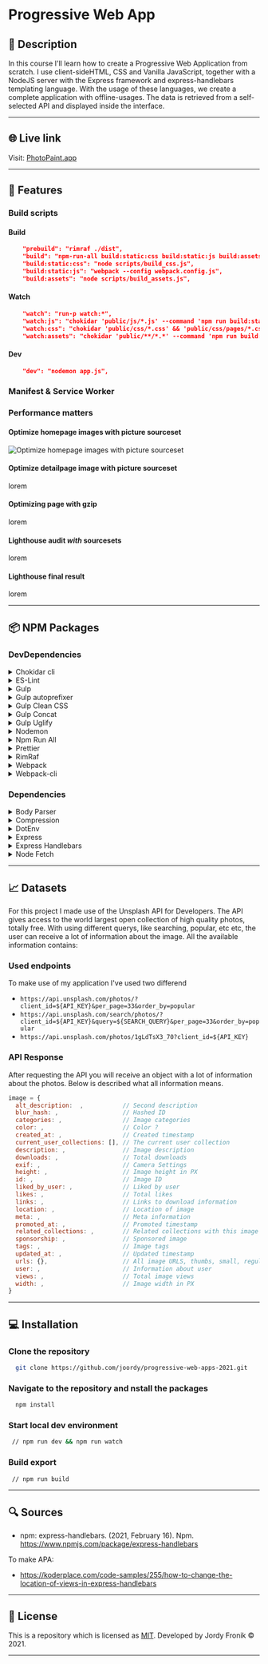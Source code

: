 # Progressive Web App

## 🔦 **Description**

In this course I'll learn how to create a Progressive Web Application from scratch. I use client-sideHTML, CSS and Vanilla JavaScript, together with a NodeJS server with the Express framework and express-handlebars templating language. With the usage of these languages, we create a complete application with offline-usages. The data is retrieved from a self-selected API and displayed inside the interface.

---

## 🌐 **Live link**

Visit: [PhotoPaint.app](https://photopaint.herokuapp.com/)

---

## 🚀 **Features**

### **Build scripts**

#### **Build**

```json
    "prebuild": "rimraf ./dist",
    "build": "npm-run-all build:static:css build:static:js build:assets",
    "build:static:css": "node scripts/build_css.js",
    "build:static:js": "webpack --config webpack.config.js",
    "build:assets": "node scripts/build_assets.js",
```

#### **Watch**

```json
    "watch": "run-p watch:*",
    "watch:js": "chokidar 'public/js/*.js' --command 'npm run build:static:js'",
    "watch:css": "chokidar 'public/css/*.css' && 'public/css/pages/*.css' --command 'npm run build:static:css'",
    "watch:assets": "chokidar 'public/**/*.*' --command 'npm run build:assets'"
```

#### **Dev**

```json
    "dev": "nodemon app.js",
```

### **Manifest & Service Worker**

### **Performance matters**

#### **Optimize homepage images with picture sourceset**

![Optimize homepage images with picture sourceset](https://user-images.githubusercontent.com/48051912/112610356-e2c93e00-8e1c-11eb-903f-f3c4edd8f68d.png)

#### **Optimize detailpage image with picture sourceset**

lorem

#### **Optimizing page with gzip**

lorem

#### **Lighthouse audit _with_ sourcesets**

lorem

#### **Lighthouse final result**

lorem

---

## 📦 **NPM Packages**

### **DevDependencies**

<details>
  <summary> Chokidar cli</summary>
  Hello
</details>
<details>
  <summary> ES-Lint</summary>
  Hello
</details>
<details>
  <summary> Gulp</summary>
  Hello
</details>
<details>
  <summary> Gulp autoprefixer</summary>
  Hello
</details>
<details>
  <summary> Gulp Clean CSS</summary>
  Hello
</details>
<details>
  <summary> Gulp Concat</summary>
  Hello
</details>
<details>
  <summary> Gulp Uglify</summary>
  Hello
</details>
<details>
  <summary> Nodemon</summary>
  Hello
</details>
<details>
  <summary> Npm Run All</summary>
  Hello
</details>
<details>
  <summary> Prettier</summary>
  Hello
</details>
<details>
  <summary> RimRaf</summary>
  Hello
</details>
<details>
  <summary> Webpack</summary>
  Hello
</details>
<details>
  <summary> Webpack-cli</summary>
  Hello
</details>

### **Dependencies**

<details>
  <summary> Body Parser</summary>
  Hello
</details>
<details>
  <summary> Compression</summary>
  Hello
</details>
<details>
  <summary> DotEnv </summary>
  Hello
</details>
<details>
  <summary> Express</summary>
  Hello
</details>
<details>
  <summary> Express Handlebars</summary>
  Hello
</details>
<details>
  <summary> Node Fetch </summary>
  Hello
</details>

---

## 📈 **Datasets**

For this project I made use of the Unsplash API for Developers. The API gives access to the world largest open collection of high quality photos, totally free. With using different querys, like searching, popular, etc etc, the user can receive a lot of information about the image. All the available information contains:

### Used endpoints

To make use of my application I've used two differend

- `https://api.unsplash.com/photos/?client_id=${API_KEY}&per_page=33&order_by=popular`
- `https://api.unsplash.com/search/photos/?client_id=${API_KEY}&query=${SEARCH_QUERY}&per_page=33&order_by=popular `
- `https://api.unsplash.com/photos/1gLdTsX3_70?client_id=${API_KEY}`

### API Response

After requesting the API you will receive an object with a lot of information about the photos. Below is described what all information means.

```js
image = {
  alt_description:  ,           // Second description
  blur_hash: ,                  // Hashed ID
  categories: ,                 // Image categories
  color: ,                      // Color ?
  created_at: ,                 // Created timestamp
  current_user_collections: [], // The current user collection
  description: ,                // Image description
  downloads: ,                  // Total downloads
  exif: ,                       // Camera Settings
  height: ,                     // Image height in PX
  id: ,                         // Image ID
  liked_by_user: ,              // Liked by user
  likes: ,                      // Total likes
  links: ,                      // Links to download information
  location: ,                   // Location of image
  meta: ,                       // Meta information
  promoted_at: ,                // Promoted timestamp
  related_collections: ,        // Related collections with this image
  sponsorship: ,                // Sponsored image
  tags: ,                       // Image tags
  updated_at: ,                 // Updated timestamp
  urls: {},                     // All image URLS, thumbs, small, regular, full, raw
  user: ,                       // Information about user
  views: ,                      // Total image views
  width: ,                      // Image width in PX
}
```

---

## 💻 **Installation**

### Clone the repository

```bash
  git clone https://github.com/joordy/progressive-web-apps-2021.git
```

### Navigate to the repository and nstall the packages

```bash
  npm install
```

### Start local dev environment

```bash
 // npm run dev && npm run watch
```

### Build export

```bash
 // npm run build
```

---

## 🔍 **Sources**

- npm: express-handlebars. (2021, February 16). Npm. https://www.npmjs.com/package/express-handlebars

To make APA:

- https://koderplace.com/code-samples/255/how-to-change-the-location-of-views-in-express-handlebars

---

## 🔐 **License**

This is a repository which is licensed as [MIT](https://github.com/joordy/progressive-web-apps-2021/blob/master/LICENSE). Developed by Jordy Fronik ©️ 2021.

---

<!-- Add a link to your live demo in Github Pages 🌐-->

<!-- ☝️ replace this description with a description of your own work -->

<!-- replace the code in the /docs folder with your own, so you can showcase your work with GitHub Pages 🌍 -->

<!-- Add a nice poster image here at the end of the week, showing off your shiny frontend 📸 -->

<!-- Maybe a table of contents here? 📚 -->

<!-- How about a section that describes how to install this project? 🤓 -->

<!-- ...but how does one use this project? What are its features 🤔 -->

<!-- What external data source is featured in your project and what are its properties 🌠 -->

<!-- Maybe a checklist of done stuff and stuff still on your wishlist? ✅ -->

<!-- How about a license here? 📜 (or is it a licence?) 🤷 -->
